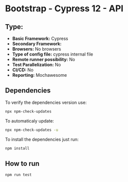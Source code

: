 # Bootstrap - Cypress 12 - API

## Type:

- **Basic Framework:** Cypress
- **Secondary Framework:** 
- **Browsers:** No browsers
- **Type of config file:** cypress internal file
- **Remote runner possibility:** No
- **Test Parallelization:** No
- **CI/CD:** No
- **Reporting:** Mochawesome

## Dependencies

To verify the dependencies version use:

```sh
npx npm-check-updates 
```
To automaticaly update:

```sh
npx npm-check-updates -u
```

To install the dependencies just run:

```sh
npm install
```

## How to run

```sh
npm run test
```
